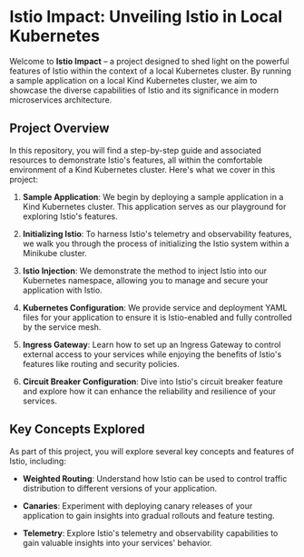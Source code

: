 # Istio Impact: Unveiling Istio in Local Kubernetes

Welcome to **Istio Impact** – a project designed to shed light on the powerful features of Istio within the context of a local Kubernetes cluster. By running a sample application on a local Kind Kubernetes cluster, we aim to showcase the diverse capabilities of Istio and its significance in modern microservices architecture.

## Project Overview

In this repository, you will find a step-by-step guide and associated resources to demonstrate Istio's features, all within the comfortable environment of a Kind Kubernetes cluster. Here's what we cover in this project:

1. **Sample Application**: We begin by deploying a sample application in a Kind Kubernetes cluster. This application serves as our playground for exploring Istio's features.

2. **Initializing Istio**: To harness Istio's telemetry and observability features, we walk you through the process of initializing the Istio system within a Minikube cluster.

3. **Istio Injection**: We demonstrate the method to inject Istio into our Kubernetes namespace, allowing you to manage and secure your application with Istio.

4. **Kubernetes Configuration**: We provide service and deployment YAML files for your application to ensure it is Istio-enabled and fully controlled by the service mesh.

5. **Ingress Gateway**: Learn how to set up an Ingress Gateway to control external access to your services while enjoying the benefits of Istio's features like routing and security policies.

6. **Circuit Breaker Configuration**: Dive into Istio's circuit breaker feature and explore how it can enhance the reliability and resilience of your services.

## Key Concepts Explored

As part of this project, you will explore several key concepts and features of Istio, including:

- **Weighted Routing**: Understand how Istio can be used to control traffic distribution to different versions of your application.

- **Canaries**: Experiment with deploying canary releases of your application to gain insights into gradual rollouts and feature testing.

- **Telemetry**: Explore Istio's telemetry and observability capabilities to gain valuable insights into your services' behavior.
